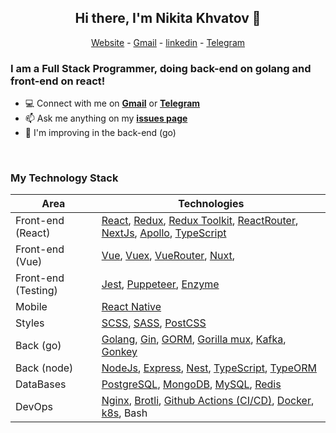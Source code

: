 <h2 align="center">Hi there, I'm Nikita Khvatov 👋</h2>

<p align="center">
  <a href="https://nik19ta.pro/">Website</a> -
  <a href="mailto:nik19ta.me@gmail.com">Gmail</a> -
  <a href="https://www.linkedin.com/in/nikita-khvatov-b9a780245/">linkedin</a> -
  <a href="https://t.me/nik19ta">Telegram</a>
</p>

### I am a Full Stack Programmer, doing back-end on golang and front-end on react!

- 💻 Connect with me on [**Gmail**](mailto:nik19ta.me@gmail.com) or [**Telegram**](https://t.me/nik19ta)
- 📫 Ask me anything on my [**issues page**](https://github.com/nik19ta/nik19ta/issues)
- 🌱 I'm improving in the back-end (go)

<br>

### My Technology Stack

| Area                | Technologies                                                                                                                                                                                                                                                                   |
| ------------------- | ------------------------------------------------------------------------------------------------------------------------------------------------------------------------------------------------------------------------------------------------------------------------------ |
| Front-end (React)   | [React](https://reactjs.org/), [Redux](https://redux.js.org/), [Redux Toolkit](https://redux-toolkit.js.org/), [ReactRouter](https://reactrouter.com/), [NextJs](https://nextjs.org/), [Apollo](https://www.apollographql.com/), [TypeScript](https://www.typescriptlang.org/) |
| Front-end (Vue)     | [Vue](https://vuejs.org/), [Vuex](https://vuex.vuejs.org/), [VueRouter](https://router.vuejs.org/), [Nuxt](https://nuxtjs.org/),                                                                                                                                               |
| Front-end (Testing) | [Jest](https://jestjs.io/), [Puppeteer](https://pptr.dev/), [Enzyme](https://enzymejs.github.io/enzyme/)                                                                                                                                                                       |
| Mobile              | [React Native](https://reactnative.dev/)                                                                                                                                                                                                                                       |
| Styles              | [SCSS](https://sass-scss.ru/), [SASS](https://sass-scss.ru/), [PostCSS](https://postcss.org/)                                                                                                                                                                                  |
| Back (go)           | [Golang](https://golang.org/), [Gin](https://github.com/gin-gonic/gin), [GORM](https://gorm.io/index.html), [Gorilla mux](https://github.com/gorilla/mux), [Kafka](https://kafka.apache.org/), [Gonkey](https://github.com/lamoda/gonkey)                                      |
| Back (node)         | [NodeJs](https://nodejs.org/en/), [Express](https://expressjs.com/), [Nest](https://nestjs.com/), [TypeScript](https://www.typescriptlang.org/), [TypeORM](https://typeorm.io/)                                                                                                |
| DataBases           | [PostgreSQL](https://www.postgresql.org/), [MongoDB](https://www.mongodb.com/), [MySQL](https://www.mysql.com/), [Redis](https://redis.io/)                                                                                                                                    |
| DevOps              | [Nginx](https://nginx.org/), [Brotli](https://github.com/google/brotli), [Github Actions (CI/CD)](https://docs.github.com/en/actions), [Docker](https://www.docker.com/), [k8s](https://kubernetes.io/), Bash                                                                  |
